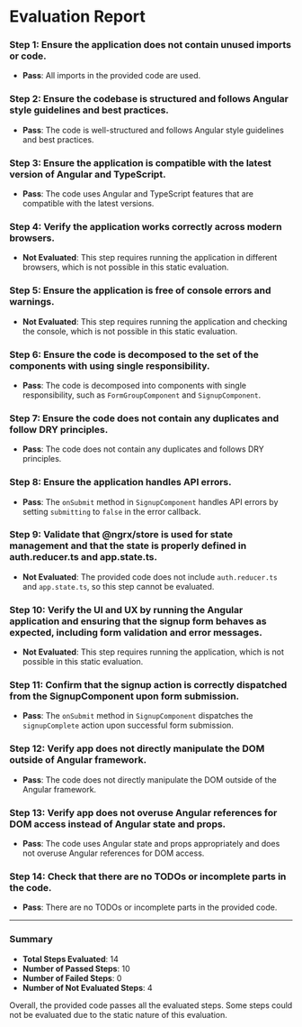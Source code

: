 # Evaluation Report

### Step 1: Ensure the application does not contain unused imports or code.
- **Pass**: All imports in the provided code are used.

### Step 2: Ensure the codebase is structured and follows Angular style guidelines and best practices.
- **Pass**: The code is well-structured and follows Angular style guidelines and best practices.

### Step 3: Ensure the application is compatible with the latest version of Angular and TypeScript.
- **Pass**: The code uses Angular and TypeScript features that are compatible with the latest versions.

### Step 4: Verify the application works correctly across modern browsers.
- **Not Evaluated**: This step requires running the application in different browsers, which is not possible in this static evaluation.

### Step 5: Ensure the application is free of console errors and warnings.
- **Not Evaluated**: This step requires running the application and checking the console, which is not possible in this static evaluation.

### Step 6: Ensure the code is decomposed to the set of the components with using single responsibility.
- **Pass**: The code is decomposed into components with single responsibility, such as `FormGroupComponent` and `SignupComponent`.

### Step 7: Ensure the code does not contain any duplicates and follow DRY principles.
- **Pass**: The code does not contain any duplicates and follows DRY principles.

### Step 8: Ensure the application handles API errors.
- **Pass**: The `onSubmit` method in `SignupComponent` handles API errors by setting `submitting` to `false` in the error callback.

### Step 9: Validate that @ngrx/store is used for state management and that the state is properly defined in auth.reducer.ts and app.state.ts.
- **Not Evaluated**: The provided code does not include `auth.reducer.ts` and `app.state.ts`, so this step cannot be evaluated.

### Step 10: Verify the UI and UX by running the Angular application and ensuring that the signup form behaves as expected, including form validation and error messages.
- **Not Evaluated**: This step requires running the application, which is not possible in this static evaluation.

### Step 11: Confirm that the signup action is correctly dispatched from the SignupComponent upon form submission.
- **Pass**: The `onSubmit` method in `SignupComponent` dispatches the `signupComplete` action upon successful form submission.

### Step 12: Verify app does not directly manipulate the DOM outside of Angular framework.
- **Pass**: The code does not directly manipulate the DOM outside of the Angular framework.

### Step 13: Verify app does not overuse Angular references for DOM access instead of Angular state and props.
- **Pass**: The code uses Angular state and props appropriately and does not overuse Angular references for DOM access.

### Step 14: Check that there are no TODOs or incomplete parts in the code.
- **Pass**: There are no TODOs or incomplete parts in the provided code.

---

### Summary
- **Total Steps Evaluated**: 14
- **Number of Passed Steps**: 10
- **Number of Failed Steps**: 0
- **Number of Not Evaluated Steps**: 4

Overall, the provided code passes all the evaluated steps. Some steps could not be evaluated due to the static nature of this evaluation.